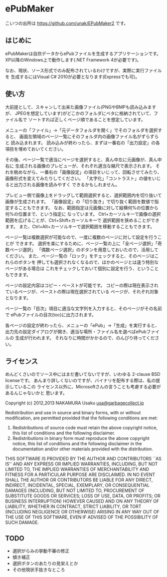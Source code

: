 ePubMaker
=========

こいつの出所は https://github.com/unak/EPubMaker2 です。

はじめに
--------
ePubMakerは自炊データからePubファイルを生成するアプリケーションです。
XP以降のWindows上で動作します(.NET Framework 4が必要です)。

なお、現状、ソース形式でのみ配布されているわけですが、実際に実行ファイルを
生成するにはVisual C# 2010が必要となります(Expressでも可)。


使い方
------
大前提として、スキャンして出来た画像ファイル(PNGやBMPも読み込みますが、
JPEGを想定しています)がどこかのフォルダにベタに格納されていて、ファイル名で
ソートすれば正しくページ順であることを想定しています。

メニューの「ファイル」→「元データフォルダを開く」でそのフォルダを選択すると、
画面左領域のページ一覧にそのフォルダ内の画像ファイル名がずらずらと
読み込まれます。
読み込みが終わったら、まずは一番右の「出力設定」の各項目を埋めておいてください。

その後、ページ一覧で適当にページを選択すると、真ん中左に元画像が、真ん中右に
生成される画像のプレビューが、それぞれ適当な縮尺で表示されます。
それを眺めながら、一番右の「画像設定」の項目をいじって、回転させてみたり、
画像形式を変えてみたりしてください。
「太字化」「コントラスト」の値をいじると出力される画像を読みやすく
できるかもしれません。


プレビュー側で画像上をドラッグして範囲選択すると、選択範囲内を切り抜いて
画像が生成されます。
「画像設定」の「切り抜き」で切り抜く範囲を数値で指定することもできます。
なお、範囲指定は元画像に対して縦横何%の位置から何%の位置まで、という指定に
なっています。
Ctrl+カーソルキーで画像の選択範囲を広げることが、Ctrl+Shift+カーソルキーで
選択範囲を狭めることができます。
また、Ctrl+Alt+カーソルキーで選択範囲を移動することもできます。

ページ一覧は複数選択が可能なので、一度に複数のページに対して設定を行うことが
できます。
選択を楽にするために、ページ一覧の上に「全ページ選択」「奇数ページ選択」
「偶数ページ選択」のボタンを用意しておいたので、活用してください。
また、ページ一覧の「ロック」をチェックすると、そのページはこれらのボタンを
押しても選択されなくなるので、ほかのページとは違う特別なページがある場合は
これをチェックしておいて個別に設定を行う、ということもできます。

ページの設定内容はコピー・ペーストが可能です。
コピーの際は現在表示されているページが、ペーストの際は現在選択されている
ページが、それぞれ対象となります。

ページ一覧の「目次」項目に適当な文字列を入力すると、そのページがその名前で
ePubファイルの目次(toc)に出力されます。

各ページの設定が終わったら、メニューの「ePub」→「生成」を実行すると、
出力先の設定ダイアログが開き、適当な場所・ファイル名を選べばePubファイルの
生成が行われます。
それなりに時間がかかるので、のんびり待ってください。


ライセンス
----------
めんどくさいのでソース中にはまだ書いてないですが、いわゆる
2-clause BSD licenseです。
あんまり詳しくないのですが、バイナリを配布する際は、私の提示しているこの
ライセンス以外に、Microsoftさんの言うことも考慮する必要があるんじゃないかと
思います。

Copyright (c) 2012,2013  NAKAMURA Usaku <usa@garbagecollect.jp>

Redistribution and use in source and binary forms, with or without
modification, are permitted provided that the following conditions
are met:

1. Redistributions of source code must retain the above copyright
   notice, this list of conditions and the following disclaimer.
2. Redistributions in binary form must reproduce the above copyright
   notice, this list of conditions and the following disclaimer in the
   documentation and/or other materials provided with the distribution.

THIS SOFTWARE IS PROVIDED BY THE AUTHOR AND CONTRIBUTORS ``AS IS'' AND
ANY EXPRESS OR IMPLIED WARRANTIES, INCLUDING, BUT NOT LIMITED TO, THE
IMPLIED WARRANTIES OF MERCHANTABILITY AND FITNESS FOR A PARTICULAR
PURPOSE ARE DISCLAIMED.  IN NO EVENT SHALL THE AUTHOR OR CONTRIBUTORS
BE LIABLE FOR ANY DIRECT, INDIRECT, INCIDENTAL, SPECIAL, EXEMPLARY, OR
CONSEQUENTIAL DAMAGES (INCLUDING, BUT NOT LIMITED TO, PROCUREMENT OF
SUBSTITUTE GOODS OR SERVICES; LOSS OF USE, DATA, OR PROFITS; OR
BUSINESS INTERRUPTION) HOWEVER CAUSED AND ON ANY THEORY OF LIABILITY,
WHETHER IN CONTRACT, STRICT LIABILITY, OR TORT (INCLUDING NEGLIGENCE
OR OTHERWISE) ARISING IN ANY WAY OUT OF THE USE OF THIS SOFTWARE, EVEN
IF ADVISED OF THE POSSIBILITY OF SUCH DAMAGE.


TODO
----
* 選択がらみの挙動不審の修正
* 傾き補正
* 選択ボタンのあたりの見栄えとか
* その他現状手抜きなところ
